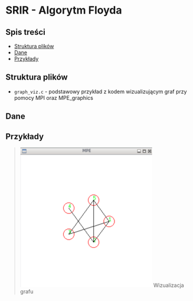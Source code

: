# SRIR - Algorytm Floyda

## Spis treści

- [Struktura plików](#struktura-plików)
- [Dane](#dane)
- [Przykłady](#przykłady)

## Struktura plików

- `graph_viz.c` - podstawowy przykład z kodem wizualizującym graf przy pomocy MPI oraz MPE_graphics

## Dane

## Przykłady

> ![Wizualizacja grafu](image.png)
> Wizualizacja grafu

